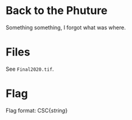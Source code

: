 # Back to the Phuture
Something something, I forgot what was where.

# Files
See `Final2020.tif`.

# Flag
Flag format: CSC{*string*}
